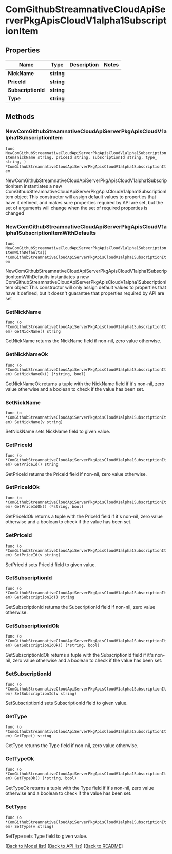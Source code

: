 # ComGithubStreamnativeCloudApiServerPkgApisCloudV1alpha1SubscriptionItem

## Properties

Name | Type | Description | Notes
------------ | ------------- | ------------- | -------------
**NickName** | **string** |  | 
**PriceId** | **string** |  | 
**SubscriptionId** | **string** |  | 
**Type** | **string** |  | 

## Methods

### NewComGithubStreamnativeCloudApiServerPkgApisCloudV1alpha1SubscriptionItem

`func NewComGithubStreamnativeCloudApiServerPkgApisCloudV1alpha1SubscriptionItem(nickName string, priceId string, subscriptionId string, type_ string, ) *ComGithubStreamnativeCloudApiServerPkgApisCloudV1alpha1SubscriptionItem`

NewComGithubStreamnativeCloudApiServerPkgApisCloudV1alpha1SubscriptionItem instantiates a new ComGithubStreamnativeCloudApiServerPkgApisCloudV1alpha1SubscriptionItem object
This constructor will assign default values to properties that have it defined,
and makes sure properties required by API are set, but the set of arguments
will change when the set of required properties is changed

### NewComGithubStreamnativeCloudApiServerPkgApisCloudV1alpha1SubscriptionItemWithDefaults

`func NewComGithubStreamnativeCloudApiServerPkgApisCloudV1alpha1SubscriptionItemWithDefaults() *ComGithubStreamnativeCloudApiServerPkgApisCloudV1alpha1SubscriptionItem`

NewComGithubStreamnativeCloudApiServerPkgApisCloudV1alpha1SubscriptionItemWithDefaults instantiates a new ComGithubStreamnativeCloudApiServerPkgApisCloudV1alpha1SubscriptionItem object
This constructor will only assign default values to properties that have it defined,
but it doesn't guarantee that properties required by API are set

### GetNickName

`func (o *ComGithubStreamnativeCloudApiServerPkgApisCloudV1alpha1SubscriptionItem) GetNickName() string`

GetNickName returns the NickName field if non-nil, zero value otherwise.

### GetNickNameOk

`func (o *ComGithubStreamnativeCloudApiServerPkgApisCloudV1alpha1SubscriptionItem) GetNickNameOk() (*string, bool)`

GetNickNameOk returns a tuple with the NickName field if it's non-nil, zero value otherwise
and a boolean to check if the value has been set.

### SetNickName

`func (o *ComGithubStreamnativeCloudApiServerPkgApisCloudV1alpha1SubscriptionItem) SetNickName(v string)`

SetNickName sets NickName field to given value.


### GetPriceId

`func (o *ComGithubStreamnativeCloudApiServerPkgApisCloudV1alpha1SubscriptionItem) GetPriceId() string`

GetPriceId returns the PriceId field if non-nil, zero value otherwise.

### GetPriceIdOk

`func (o *ComGithubStreamnativeCloudApiServerPkgApisCloudV1alpha1SubscriptionItem) GetPriceIdOk() (*string, bool)`

GetPriceIdOk returns a tuple with the PriceId field if it's non-nil, zero value otherwise
and a boolean to check if the value has been set.

### SetPriceId

`func (o *ComGithubStreamnativeCloudApiServerPkgApisCloudV1alpha1SubscriptionItem) SetPriceId(v string)`

SetPriceId sets PriceId field to given value.


### GetSubscriptionId

`func (o *ComGithubStreamnativeCloudApiServerPkgApisCloudV1alpha1SubscriptionItem) GetSubscriptionId() string`

GetSubscriptionId returns the SubscriptionId field if non-nil, zero value otherwise.

### GetSubscriptionIdOk

`func (o *ComGithubStreamnativeCloudApiServerPkgApisCloudV1alpha1SubscriptionItem) GetSubscriptionIdOk() (*string, bool)`

GetSubscriptionIdOk returns a tuple with the SubscriptionId field if it's non-nil, zero value otherwise
and a boolean to check if the value has been set.

### SetSubscriptionId

`func (o *ComGithubStreamnativeCloudApiServerPkgApisCloudV1alpha1SubscriptionItem) SetSubscriptionId(v string)`

SetSubscriptionId sets SubscriptionId field to given value.


### GetType

`func (o *ComGithubStreamnativeCloudApiServerPkgApisCloudV1alpha1SubscriptionItem) GetType() string`

GetType returns the Type field if non-nil, zero value otherwise.

### GetTypeOk

`func (o *ComGithubStreamnativeCloudApiServerPkgApisCloudV1alpha1SubscriptionItem) GetTypeOk() (*string, bool)`

GetTypeOk returns a tuple with the Type field if it's non-nil, zero value otherwise
and a boolean to check if the value has been set.

### SetType

`func (o *ComGithubStreamnativeCloudApiServerPkgApisCloudV1alpha1SubscriptionItem) SetType(v string)`

SetType sets Type field to given value.



[[Back to Model list]](../README.md#documentation-for-models) [[Back to API list]](../README.md#documentation-for-api-endpoints) [[Back to README]](../README.md)


